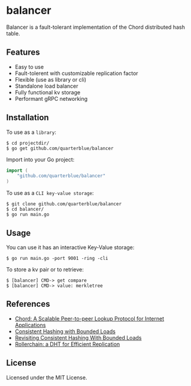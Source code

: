# balancer

Balancer is a fault-tolerant implementation of the Chord distributed hash table. 

## Features

- Easy to use
- Fault-tolerent with customizable replication factor
- Flexible (use as library or cli)
- Standalone load balancer
- Fully functional kv storage
- Performant gRPC networking

## Installation

To use as a `library`:

```shell
$ cd projectdir/
$ go get github.com/quarterblue/balancer
```

Import into your Go project:

```go
import (
  	"github.com/quarterblue/balancer"
)
```

To use as a `CLI key-value storage`:

```shell
$ git clone github.com/quarterblue/balancer
$ cd balancer/
$ go run main.go
```

## Usage

You can use it has an interactive Key-Value storage:

```shell
$ go run main.go -port 9001 -ring -cli
```
To store a kv pair or to retrieve: 

```shell
$ [balancer] CMD-> get compare
$ [balancer] CMD-> value: merkletree
```

## References

- <a href="https://pdos.csail.mit.edu/papers/ton:chord/paper-ton.pdf">Chord: A Scalable Peer-to-peer Lookup Protocol for Internet Applications</a>
- <a href="https://ai.googleblog.com/2017/04/consistent-hashing-with-bounded-loads.html">Consistent Hashing with Bounded Loads </a>
- <a href="https://arxiv.org/pdf/1908.08762.pdf">Revisiting Consistent Hashing With Bounded Loads</a>
- <a href="https://www.gsd.inesc-id.pt/~jgpaiva/pubs/nca13.pdf">Rollerchain: a DHT for Efficient Replication</a>

## License

Licensed under the MIT License.
